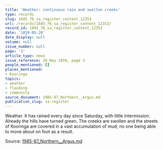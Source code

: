 ```yaml
---
title: 'Weather: continuous rain and swollen creeks'
type: records
slug: 1845_76_sa_register_content_12353
url: /records/1845_76_sa_register_content_12353/
record_id: 1845_76_sa_register_content_12353
date: '1859-05-20'
date_display: null
volume: null
issue_number: null
page: '3'
article_type: news
issue_reference: 20 May 1859, page 3
people_mentioned: []
places_mentioned:
- Kooringa
topics:
- weather
- flooding
- community
source_document: 1985-87_Northern__Argus.md
publication_slug: sa-register
---
```


Weather.  It has rained every day since Saturday, with little intermission.  Already the hills have turned green.  The creeks are swollen and the streets of Kooringa are covered in a vast accumulation of mud; no one being able to move about on foot as a result.

Source: [1985-87_Northern__Argus.md](/downloads/markdown/1985-87_Northern__Argus.md)
